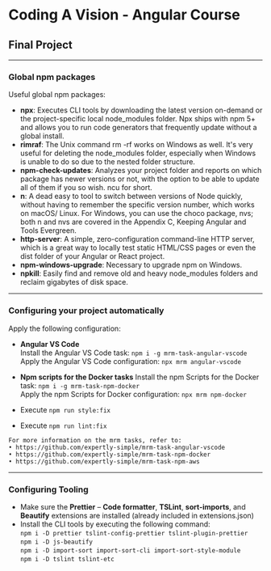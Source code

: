# Coding A Vision - Angular Course
## Final Project
---
### Global npm packages
Useful global npm packages:
- **npx**: Executes CLI tools by downloading the latest version on-demand or the
project-specific local node_modules folder. Npx ships with npm 5+ and allows
you to run code generators that frequently update without a global install.
- **rimraf**: The Unix command rm -rf works on Windows as well. It's very
useful for deleting the node_modules folder, especially when Windows is
unable to do so due to the nested folder structure.
- **npm-check-updates**: Analyzes your project folder and reports on which
package has newer versions or not, with the option to be able to update all
of them if you so wish. ncu for short.
- **n**: A dead easy to tool to switch between versions of Node quickly, without
having to remember the specific version number, which works on macOS/
Linux. For Windows, you can use the choco package, nvs; both n and nvs
are covered in the Appendix C, Keeping Angular and Tools Evergreen.
- **http-server**: A simple, zero-configuration command-line HTTP server,
which is a great way to locally test static HTML/CSS pages or even the dist
folder of your Angular or React project.
- **npm-windows-upgrade**: Necessary to upgrade npm on Windows.
- **npkill**: Easily find and remove old and heavy node_modules folders and
reclaim gigabytes of disk space.  
--- 
### Configuring your project automatically
Apply the following configuration:
- **Angular VS Code**  
  Install the Angular VS Code task: `npm i -g mrm-task-angular-vscode`	  
	Apply the Angular VS Code configuration: `npx mrm angular-vscode`  
- **Npm scripts for the Docker tasks** 
  Install the npm Scripts for the Docker task: `npm i -g mrm-task-npm-docker`  
  Apply the npm Scripts for Docker configuration: `npx mrm npm-docker`  

- Execute `npm run style:fix`  
- Execute `npm run lint:fix`

```
For more information on the mrm tasks, refer to:
• https://github.com/expertly-simple/mrm-task-angular-vscode
• https://github.com/expertly-simple/mrm-task-npm-docker
• https://github.com/expertly-simple/mrm-task-npm-aws
```  
---
### Configuring Tooling
- Make sure the **Prettier** – **Code formatter**, **TSLint**, **sort-imports**, and **Beautify**
  extensions are installed (already included in extensions.json)   
- Install the CLI tools by executing the following command:  
  `npm i -D prettier tslint-config-prettier tslint-plugin-prettier`  
  `npm i -D js-beautify`  
  `npm i -D import-sort import-sort-cli import-sort-style-module`  
  `npm i -D tslint tslint-etc`  
